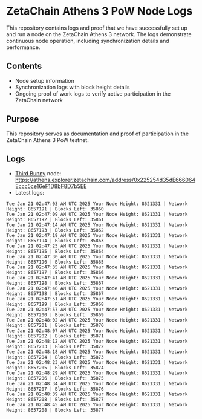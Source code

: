 # ZetaChain Athens 3 PoW Node Logs
This repository contains logs and proof that we have successfully set up and run a node on the ZetaChain Athens 3 network. The logs demonstrate continuous node operation, including synchronization details and performance.

## Contents
- Node setup information
- Synchronization logs with block height details
- Ongoing proof of work logs to verify active participation in the ZetaChain network

## Purpose
This repository serves as documentation and proof of participation in the ZetaChain Athens 3 PoW testnet.

## Logs

- [Third Bunny](https://thirdbunny.xyz/) node: https://athens.explorer.zetachain.com/address/0x225254d35dE666064Eccc5ce16eF1D8bF8D7b5EE
- Latest logs:
```
Tue Jan 21 02:47:03 AM UTC 2025 Your Node Height: 8621331 | Network Height: 8657191 | Blocks Left: 35860
Tue Jan 21 02:47:09 AM UTC 2025 Your Node Height: 8621331 | Network Height: 8657192 | Blocks Left: 35861
Tue Jan 21 02:47:14 AM UTC 2025 Your Node Height: 8621331 | Network Height: 8657193 | Blocks Left: 35862
Tue Jan 21 02:47:19 AM UTC 2025 Your Node Height: 8621331 | Network Height: 8657194 | Blocks Left: 35863
Tue Jan 21 02:47:25 AM UTC 2025 Your Node Height: 8621331 | Network Height: 8657195 | Blocks Left: 35864
Tue Jan 21 02:47:30 AM UTC 2025 Your Node Height: 8621331 | Network Height: 8657196 | Blocks Left: 35865
Tue Jan 21 02:47:35 AM UTC 2025 Your Node Height: 8621331 | Network Height: 8657197 | Blocks Left: 35866
Tue Jan 21 02:47:41 AM UTC 2025 Your Node Height: 8621331 | Network Height: 8657198 | Blocks Left: 35867
Tue Jan 21 02:47:46 AM UTC 2025 Your Node Height: 8621331 | Network Height: 8657198 | Blocks Left: 35867
Tue Jan 21 02:47:51 AM UTC 2025 Your Node Height: 8621331 | Network Height: 8657199 | Blocks Left: 35868
Tue Jan 21 02:47:57 AM UTC 2025 Your Node Height: 8621331 | Network Height: 8657200 | Blocks Left: 35869
Tue Jan 21 02:48:02 AM UTC 2025 Your Node Height: 8621331 | Network Height: 8657201 | Blocks Left: 35870
Tue Jan 21 02:48:07 AM UTC 2025 Your Node Height: 8621331 | Network Height: 8657202 | Blocks Left: 35871
Tue Jan 21 02:48:12 AM UTC 2025 Your Node Height: 8621331 | Network Height: 8657203 | Blocks Left: 35872
Tue Jan 21 02:48:18 AM UTC 2025 Your Node Height: 8621331 | Network Height: 8657204 | Blocks Left: 35873
Tue Jan 21 02:48:23 AM UTC 2025 Your Node Height: 8621331 | Network Height: 8657205 | Blocks Left: 35874
Tue Jan 21 02:48:29 AM UTC 2025 Your Node Height: 8621331 | Network Height: 8657206 | Blocks Left: 35875
Tue Jan 21 02:48:34 AM UTC 2025 Your Node Height: 8621331 | Network Height: 8657207 | Blocks Left: 35876
Tue Jan 21 02:48:39 AM UTC 2025 Your Node Height: 8621331 | Network Height: 8657208 | Blocks Left: 35877
Tue Jan 21 02:48:45 AM UTC 2025 Your Node Height: 8621331 | Network Height: 8657208 | Blocks Left: 35877
```
